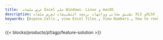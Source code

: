 ```yaml
---
title:  عرض ملفات Excel على Windows، Linux و macOS
description: تطبيق مجاني وواجهات برمجة التطبيقات لعرض ملفات XLS وXLSX وXLSB وXLT وXLTX وXLTM وXLSM وODS
keywords: [Aspose.Cells., view Excel files., View Numbers., how to render Excel document., load and display Excel files., Excel File Viewer]
---
```

{{< blocks/products/pf/agp/feature-solution >}} 

